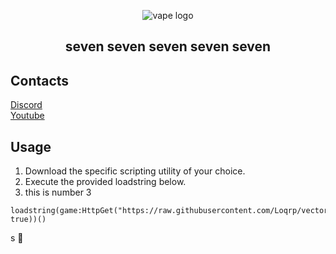 <p align="center">
  <picture>
    <source media="(prefers-color-scheme: dark)" srcset="./README/vapelogo-white.png">
    <source media="(prefers-color-scheme: light)" srcset="./README/vapelogo-dark.png">
    <img alt="vape logo" src="./README/vapelogo.png">
  </picture>
</p>
<h2 align="center">
seven seven seven seven seven
</h2>

## Contacts
[Discord](https://discord.gg/WXP9P6Mh6w)
<br/>
[Youtube](no)

## Usage
1. Download the specific scripting utility of your choice.
2. Execute the provided loadstring below.
3. this is number 3
```luau
loadstring(game:HttpGet("https://raw.githubusercontent.com/Loqrp/vectorclient/main/NewMainScript.lua", true))()
```














































s 🤯
